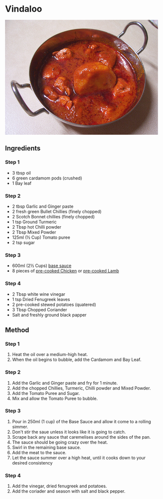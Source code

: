 # Vindaloo 

![Vindaloo](resources/vindaloo.jpg)

## Ingredients
### Step 1
- 3 tbsp oil
- 6 green cardamom pods (crushed)
- 1 Bay leaf
### Step 2
- 2 tbsp Garlic and Ginger paste
- 2 fresh green Bullet Chillies (finely chopped)
- 2 Scotch Bonnet chillies (finely chopped)
- 1 tsp Ground Turmeric
- 2 Tbsp hot Chilli powder
- 2 Tbsp Mixed Powder
- 125ml (½ Cup) Tomato puree
- 2 tsp sugar
### Step 3
- 600ml (2½ Cups) [base sauce ](../Base/curry-base.md)
- 8 pieces of [pre-cooked Chicken](../Base/pre-cooked-chicken.md) or [pre-cooked Lamb](../Base/pre-cooked-lamb.md)
### Step 4
- 2 Tbsp white wine vinegar
- 1 tsp Dried Fenugreek leaves
- 2 pre-cooked stewed potatoes (quatered)
- 3 Tbsp Chopped Coriander
- Salt and freshly ground black papper

## Method
### Step 1
1. Heat the oil over a medium-high heat.
2. When the oil begins to bubble, add the Cardamom and Bay Leaf.
### Step 2
1. Add the Garlic and Ginger paste and fry for 1 minute.
2. Add the chopped Chillies, Turmeric, Chilli powder and Mixed Powder.
3. Add the Tomato Puree and Sugar.
4. Mix and allow the Tomato Puree to bubble.
### Step 3
1. Pour in 250ml (1 cup) of the Base Sauce and allow it come to a rolling simmer.
2. Don't stir the saue unless it looks like it is going to catch.
3. Scrape back any sauce that caremelises around the sides of the pan.
4. The sauce should be going crazy over the heat.
5. Swirl in the remaining base sauce.
6. Add the meat to the sauce.
7. Let the sauce summer over a high heat, until it cooks down to your desired consistency
### Step 4
1. Add the vinegar, dried fenugreek and potatoes.
2. Add the coriader and season with salt and black pepper.
